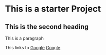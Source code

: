 # This is a starter Project

## This is the second heading

This is a paragraph

This links to [Google](http://google.com)
<a href="http://google.com">Google</a>
